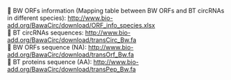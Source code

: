 🔗 BW ORFs information (Mapping table between BW ORFs and BT circRNAs in different species): http://www.bio-add.org/BawaCirc/download/ORF_info_species.xlsx<br>
🔗 BT circRNAs sequences: http://www.bio-add.org/BawaCirc/download/transCirc_Bw.fa<br>
🔗 BW ORFs sequence (NA): http://www.bio-add.org/BawaCirc/download/transOrf_Bw.fa<br>
🔗 BT proteins sequence (AA): http://www.bio-add.org/BawaCirc/download/transPep_Bw.fa<br>
